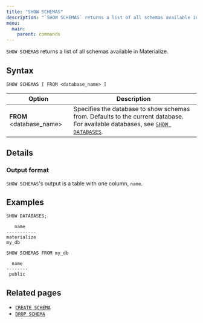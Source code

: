 ```yaml
---
title: "SHOW SCHEMAS"
description: "`SHOW SCHEMAS` returns a list of all schemas available in Materialize."
menu:
  main:
    parent: commands
---
```


`SHOW SCHEMAS` returns a list of all schemas available in Materialize.

## Syntax

```mzsql
SHOW SCHEMAS [ FROM <database_name> ]
```

Option                        | Description
------------------------------|------------
**FROM** <database_name>      | Specifies the database to show schemas from. Defaults to the current database. For available databases, see [`SHOW DATABASES`](../show-databases).

## Details

### Output format

`SHOW SCHEMAS`'s output is a table with one column, `name`.

## Examples

```mzsql
SHOW DATABASES;
```
```nofmt
   name
-----------
materialize
my_db
```
```mzsql
SHOW SCHEMAS FROM my_db
```
```nofmt
  name
--------
 public
```

## Related pages

- [`CREATE SCHEMA`](../create-schema)
- [`DROP SCHEMA`](../drop-schema)
